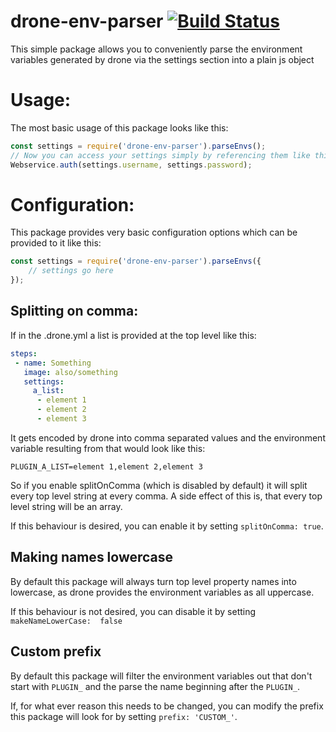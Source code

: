 # drone-env-parser [![Build Status](https://drone.sytm.de/api/badges/Sytm/drone-env-parser/status.svg)](https://drone.sytm.de/Sytm/drone-env-parser)

This simple package allows you to conveniently parse the environment variables generated by drone via the settings section into a plain js object



# Usage:

The most basic usage of this package looks like this:

```javascript
const settings = require('drone-env-parser').parseEnvs();
// Now you can access your settings simply by referencing them like this for example:
Webservice.auth(settings.username, settings.password);
```

# Configuration:

This package provides very basic configuration options which can be provided to it like this:
```javascript
const settings = require('drone-env-parser').parseEnvs({
    // settings go here
});
```

## Splitting on comma:

If in the .drone.yml a list is provided at the top level like this:
```yaml
steps:
 - name: Something
   image: also/something
   settings:
     a_list:
      - element 1
      - element 2
      - element 3
```
It gets encoded by drone into comma separated values and the environment variable resulting from that would look like this:
```
PLUGIN_A_LIST=element 1,element 2,element 3
```
So if you enable splitOnComma (which is disabled by default) it will split every top level string at every comma. A side effect of this is, that every top level string will be an array.

If this behaviour is desired, you can enable it by setting `splitOnComma: true`.

## Making names lowercase

By default this package will always turn top level property names into lowercase, as drone provides the environment variables as all uppercase.

If this behaviour is not desired, you can disable it by setting `makeNameLowerCase:  false`

## Custom prefix

By default this package will filter the environment variables out that don't start with `PLUGIN_` and the parse the name beginning after the `PLUGIN_`.

If, for what ever reason this needs to be changed, you can modify the prefix this package will look for by setting `prefix: 'CUSTOM_'`.